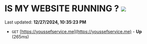# IS MY WEBSITE RUNNING ? [![](https://img.shields.io/static/v1?label=Sponsor&message=%E2%9D%A4&logo=GitHub&color=%23fe8e86)](https://github.com/sponsors/Youssef-Lehmam)

Last updated: **12/27/2024, 10:35:23 PM**

- `GET` [https://youssefservice.me](https://youssefservice.me) - **Up** (265ms)
